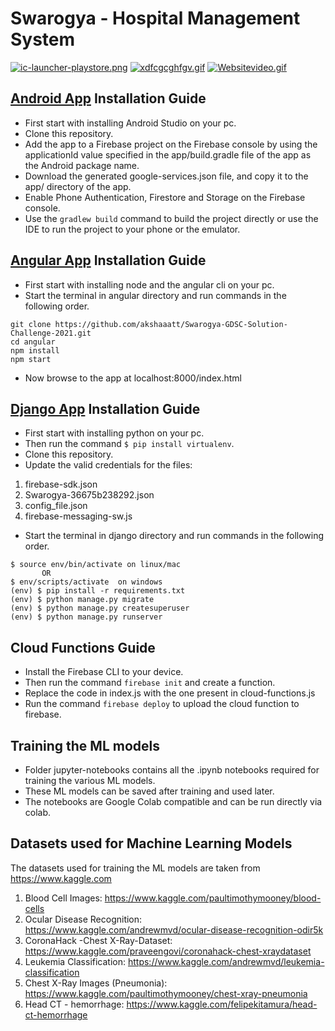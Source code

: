 # Swarogya - Hospital Management System
[![ic-launcher-playstore.png](https://i.postimg.cc/vTjv5Fwy/ic-launcher-playstore.png)](https://postimg.cc/0KYmq4NX)
[![xdfcgcghfgv.gif](https://i.postimg.cc/kXMQQMnK/xdfcgcghfgv.gif)](https://postimg.cc/Sj5YqhYx)
[![Websitevideo.gif](https://i.postimg.cc/QxkBP8wd/Websitevideo.gif)](https://postimg.cc/F7zsk4hM)

## [Android App](https://play.google.com/store/apps/details?id=com.swarogya.app) Installation Guide

- First start with installing Android Studio on your pc.
- Clone this repository.
- Add the app to a Firebase project on the Firebase console by using the applicationId value specified in the app/build.gradle file of the app as the Android package name.
- Download the generated google-services.json file, and copy it to the app/ directory of the app.
- Enable Phone Authentication, Firestore and Storage on the Firebase console.
- Use the ```gradlew build``` command to build the project directly or use the IDE to run the project to your phone or the emulator.

## [Angular App](https://www.swarogya.com) Installation Guide

- First start with installing node and the angular cli on your pc.
- Start the terminal in angular directory and run commands in the following order.
```
git clone https://github.com/akshaaatt/Swarogya-GDSC-Solution-Challenge-2021.git
cd angular
npm install
npm start
```
- Now browse to the app at localhost:8000/index.html

## [Django App](https://app.swarogya.com) Installation Guide

- First start with installing python on your pc.
- Then run the command ```$ pip install virtualenv```.
- Clone this repository.
- Update the valid credentials for the files: 
1. firebase-sdk.json
2. Swarogya-36675b238292.json
3. config_file.json
4. firebase-messaging-sw.js
- Start the terminal in django directory and run commands in the following order.
```$ virtualenv env 
$ source env/bin/activate on linux/mac
       OR
$ env/scripts/activate  on windows
(env) $ pip install -r requirements.txt
(env) $ python manage.py migrate
(env) $ python manage.py createsuperuser
(env) $ python manage.py runserver
```
## Cloud Functions Guide

- Install the Firebase CLI to your device.
- Then run the command ```firebase init``` and create a function.
- Replace the code in index.js with the one present in cloud-functions.js
- Run the command ```firebase deploy``` to upload the cloud function to firebase.

## Training the ML models

- Folder jupyter-notebooks contains all the .ipynb notebooks required for training the various ML models.
- These ML models can be saved after training and used later.
- The notebooks are Google Colab compatible and can be run directly via colab.

## Datasets used for Machine Learning Models

The datasets used for training the ML models are taken from https://www.kaggle.com

1. Blood Cell Images: https://www.kaggle.com/paultimothymooney/blood-cells
2. Ocular Disease Recognition: https://www.kaggle.com/andrewmvd/ocular-disease-recognition-odir5k
3. CoronaHack -Chest X-Ray-Dataset: https://www.kaggle.com/praveengovi/coronahack-chest-xraydataset
4. Leukemia Classification: https://www.kaggle.com/andrewmvd/leukemia-classification
5. Chest X-Ray Images (Pneumonia): https://www.kaggle.com/paultimothymooney/chest-xray-pneumonia
6. Head CT - hemorrhage: https://www.kaggle.com/felipekitamura/head-ct-hemorrhage
